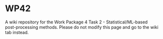 # WP42
A wiki repository for the Work Package 4 Task 2 - Statistical/ML-based post-processing methods. Please do not modify this page and go to the wiki tab instead.
